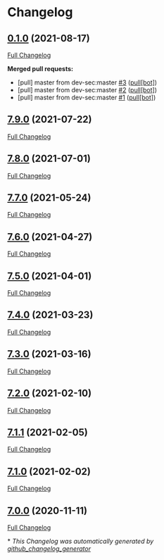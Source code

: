 # Changelog

## [0.1.0](https://github.com/tabulon-ext/ansible-collection-hardening/tree/0.1.0) (2021-08-17)

[Full Changelog](https://github.com/tabulon-ext/ansible-collection-hardening/compare/7.9.0...0.1.0)

**Merged pull requests:**

- \[pull\] master from dev-sec:master [\#3](https://github.com/tabulon-ext/ansible-collection-hardening/pull/3) ([pull[bot]](https://github.com/apps/pull))
- \[pull\] master from dev-sec:master [\#2](https://github.com/tabulon-ext/ansible-collection-hardening/pull/2) ([pull[bot]](https://github.com/apps/pull))
- \[pull\] master from dev-sec:master [\#1](https://github.com/tabulon-ext/ansible-collection-hardening/pull/1) ([pull[bot]](https://github.com/apps/pull))

## [7.9.0](https://github.com/tabulon-ext/ansible-collection-hardening/tree/7.9.0) (2021-07-22)

[Full Changelog](https://github.com/tabulon-ext/ansible-collection-hardening/compare/7.8.0...7.9.0)

## [7.8.0](https://github.com/tabulon-ext/ansible-collection-hardening/tree/7.8.0) (2021-07-01)

[Full Changelog](https://github.com/tabulon-ext/ansible-collection-hardening/compare/7.7.0...7.8.0)

## [7.7.0](https://github.com/tabulon-ext/ansible-collection-hardening/tree/7.7.0) (2021-05-24)

[Full Changelog](https://github.com/tabulon-ext/ansible-collection-hardening/compare/7.6.0...7.7.0)

## [7.6.0](https://github.com/tabulon-ext/ansible-collection-hardening/tree/7.6.0) (2021-04-27)

[Full Changelog](https://github.com/tabulon-ext/ansible-collection-hardening/compare/7.5.0...7.6.0)

## [7.5.0](https://github.com/tabulon-ext/ansible-collection-hardening/tree/7.5.0) (2021-04-01)

[Full Changelog](https://github.com/tabulon-ext/ansible-collection-hardening/compare/7.4.0...7.5.0)

## [7.4.0](https://github.com/tabulon-ext/ansible-collection-hardening/tree/7.4.0) (2021-03-23)

[Full Changelog](https://github.com/tabulon-ext/ansible-collection-hardening/compare/7.3.0...7.4.0)

## [7.3.0](https://github.com/tabulon-ext/ansible-collection-hardening/tree/7.3.0) (2021-03-16)

[Full Changelog](https://github.com/tabulon-ext/ansible-collection-hardening/compare/7.2.0...7.3.0)

## [7.2.0](https://github.com/tabulon-ext/ansible-collection-hardening/tree/7.2.0) (2021-02-10)

[Full Changelog](https://github.com/tabulon-ext/ansible-collection-hardening/compare/7.1.1...7.2.0)

## [7.1.1](https://github.com/tabulon-ext/ansible-collection-hardening/tree/7.1.1) (2021-02-05)

[Full Changelog](https://github.com/tabulon-ext/ansible-collection-hardening/compare/7.1.0...7.1.1)

## [7.1.0](https://github.com/tabulon-ext/ansible-collection-hardening/tree/7.1.0) (2021-02-02)

[Full Changelog](https://github.com/tabulon-ext/ansible-collection-hardening/compare/7.0.0...7.1.0)

## [7.0.0](https://github.com/tabulon-ext/ansible-collection-hardening/tree/7.0.0) (2020-11-11)

[Full Changelog](https://github.com/tabulon-ext/ansible-collection-hardening/compare/a9591764206b79a4ed324bb8576151ebac0127b1...7.0.0)



\* *This Changelog was automatically generated by [github_changelog_generator](https://github.com/github-changelog-generator/github-changelog-generator)*
